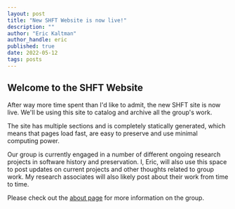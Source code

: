 ```yaml
---
layout: post
title: "New SHFT Website is now live!"
description: ""
author: "Eric Kaltman"
author_handle: eric
published: true
date: 2022-05-12
tags: posts
---
```


## Welcome to the SHFT Website

After way more time spent than I'd like to admit, the new SHFT site is now live. We'll be using this site to catalog and archive all the group's work. 

The site has multiple sections and is completely statically generated, which means that pages load fast, are easy to preserve and use minimal computing power.

Our group is currently engaged in a number of different ongoing research projects in software history and preservation. I, Eric, will also use this space to post updates on current projects and other thoughts related to group work. My research associates will also likely post about their work from time to time.

Please check out the [about page] for more information on the group. 

[about page]: /about.html